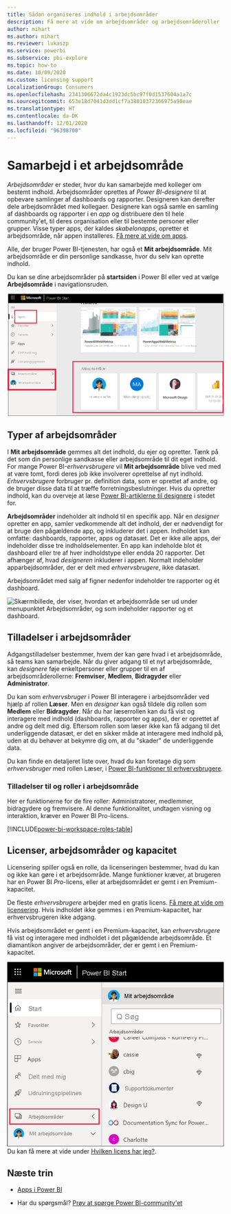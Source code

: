 ```yaml
---
title: Sådan organiseres indhold i arbejdsområder
description: Få mere at vide om arbejdsområder og arbejdsområderoller
author: mihart
ms.author: mihart
ms.reviewer: lukaszp
ms.service: powerbi
ms.subservice: pbi-explore
ms.topic: how-to
ms.date: 10/09/2020
ms.custom: licensing support
LocalizationGroup: Consumers
ms.openlocfilehash: 2341306672da4c1923dc5bc97f0d1537604a1a7c
ms.sourcegitcommit: 653e18d7041d3dd1cf7a38010372366975a98eae
ms.translationtype: HT
ms.contentlocale: da-DK
ms.lasthandoff: 12/01/2020
ms.locfileid: "96398700"
---
```

# <a name="collaborate-in-workspaces"></a>Samarbejd i et arbejdsområde

 *Arbejdsområder* er steder, hvor du kan samarbejde med kolleger om bestemt indhold. Arbejdsområder oprettes af *Power BI-designere* til at opbevare samlinger af dashboards og rapporter. Designeren kan derefter dele arbejdsområdet med kollegaer. Designere kan også samle en samling af dashboards og rapporter i en *app* og distribuere den til hele community'et, til deres organisation eller til bestemte personer eller grupper. Visse typer apps, der kaldes *skabelonapps*, opretter et arbejdsområde, når appen installeres. [Få mere at vide om apps](end-user-apps.md). 

 Alle, der bruger Power BI-tjenesten, har også et **Mit arbejdsområde**.  Mit arbejdsområde er din personlige sandkasse, hvor du selv kan oprette indhold.

 Du kan se dine arbejdsområder på **startsiden** i Power BI eller ved at vælge **Arbejdsområde** i navigationsruden.

 ![Skærmbillede, der viser navigationsruden med to typer arbejdsområder.](media/end-user-workspaces/power-bi-home-workspace.png)

## <a name="types-of-workspaces"></a>Typer af arbejdsområder
I **Mit arbejdsområde** gemmes alt det indhold, du ejer og opretter. Tænk på det som din personlige sandkasse eller arbejdsområde til dit eget indhold. For mange Power BI-*erhvervsbrugere* vil **Mit arbejdsområde** blive ved med at være tomt, fordi deres job ikke involverer oprettelse af nyt indhold. *Erhvervsbrugere* forbruger pr. definition data, som er oprettet af andre, og de bruger disse data til at træffe forretningsbeslutninger. Hvis du opretter indhold, kan du overveje at læse [Power BI-artiklerne til designere](../create-reports/index.yml) i stedet for.

**Arbejdsområder** indeholder alt indhold til en specifik app. Når en *designer* opretter en app, samler vedkommende alt det indhold, der er nødvendigt for at bruge den pågældende app, og inkluderer det i appen. Indholdet kan omfatte: dashboards, rapporter, apps og datasæt. Det er ikke alle apps, der indeholder disse tre indholdselementer. En app kan indeholde blot ét dashboard eller tre af hver indholdstype eller endda 20 rapporter. Det afhænger af, hvad *designeren* inkluderer i appen. Normalt indeholder apparbejdsområder, der er delt med *erhvervsbrugere*, ikke datasæt.

Arbejdsområdet med salg af figner nedenfor indeholder tre rapporter og ét dashboard. 

![Skærmbillede, der viser, hvordan et arbejdsområde ser ud under menupunktet Arbejdsområder, og som indeholder rapporter og et dashboard.](media/end-user-workspaces/power-bi-app-workspace.png)

## <a name="permissions-in-the-workspaces"></a>Tilladelser i arbejdsområder

Adgangstilladelser bestemmer, hvem der kan gøre hvad i et arbejdsområde, så teams kan samarbejde.  Når du giver adgang til et nyt arbejdsområde, kan *designere* føje enkeltpersoner eller grupper til en af arbejdsområderollerne: **Fremviser**, **Medlem**, **Bidragyder** eller **Administrator**. 


Du kan som *erhvervsbruger* i Power BI interagere i arbejdsområder ved hjælp af rollen **Læser**. Men en *designer* kan også tildele dig rollen som **Medlem** eller **Bidragyder**. Når du har læserrollen kan du få vist og interagere med indhold (dashboards, rapporter og apps), der er oprettet af andre og delt med dig. Eftersom rollen som læser ikke kan få adgang til det underliggende datasæt, er det en sikker måde at interagere med indhold på, uden at du behøver at bekymre dig om, at du "skader" de underliggende data.


Du kan finde en detaljeret liste over, hvad du kan foretage dig som *erhvervsbruger* med rollen Læser, i [Power BI-funktioner til erhvervsbrugere](end-user-features.md).


### <a name="workspace-permissions-and-roles"></a>Tilladelser til og roller i arbejdsområde

Her er funktionerne for de fire roller: Administratorer, medlemmer, bidragydere og fremvisere. Al denne funktionalitet, undtagen visning og interaktion, kræver en Power BI Pro-licens.

[!INCLUDE[power-bi-workspace-roles-table](../includes/power-bi-workspace-roles-table.md)]

## <a name="licensing-workspaces-and-capacity"></a>Licenser, arbejdsområder og kapacitet
Licensering spiller også en rolle, da licenseringen bestemmer, hvad du kan og ikke kan gøre i et arbejdsområde. Mange funktioner kræver, at brugeren har en Power BI *Pro*-licens, eller at arbejdsområdet er gemt i en Premium-kapacitet. 

De fleste *erhvervsbrugere* arbejder med en gratis licens. [Få mere at vide om licensering](end-user-license.md). Hvis indholdet ikke gemmes i en Premium-kapacitet, har erhvervsbrugeren ikke adgang.

Hvis arbejdsområdet er gemt i en Premium-kapacitet, kan *erhvervsbrugere* få vist og interagere med indholdet i det pågældende arbejdsområde. Et diamantikon angiver de arbejdsområder, der er gemt i en Premium-kapacitet.

![Valgte arbejdsområder](media/end-user-workspaces/power-bi-diamonds.png) Du kan få mere at vide under [Hvilken licens har jeg?](end-user-license.md).



## <a name="next-steps"></a>Næste trin
* [Apps i Power BI](end-user-apps.md)    

* Har du spørgsmål? [Prøv at spørge Power BI-community'et](https://community.powerbi.com/)

